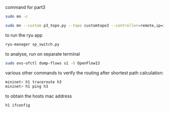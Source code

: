 command for part3
```bash
sudo mn -c

sudo mn --custom p3_topo.py --topo customtopo3 --controller=remote,ip=127.0.0.1,port=6633 --switch ovsk,protocols=OpenFlow13
```

to run the ryu app
```bash
ryu-manager sp_switch.py
```
to analyse, run on separate terminal 
```bash
sudo ovs-ofctl dump-flows s1 -O OpenFlow13
```
various other commands to verify the routing after shortest path calculation:
```bash
mininet> h1 traceroute h3
mininet> h1 ping h3
```
to obtain the hosts mac address
```bash
h1 ifconfig
```